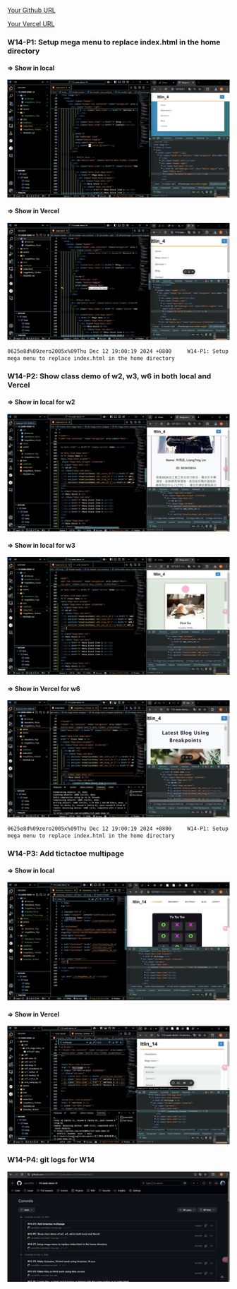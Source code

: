 [Your Github URL](https://github.com/zero2005x/113-sweb-demo-14)

[Your Vercel URL](https://vercel.com/larry-lins-projects/113-sweb-demo-14)

###    W14-P1: Setup mega menu to replace index.html in the home directory


#### => Show in local
![](./w14-p1-1.png)


#### => Show in Vercel
![](./w14-p1-2.png)

```
0625e8d%09zero2005x%09Thu Dec 12 19:00:19 2024 +0800     W14-P1: Setup mega menu to replace index.html in the home directory 
```


###    W14-P2: Show class demo of w2, w3, w6 in both local and Vercel
 
#### => Show in local for w2
 
![](./w14-p2-1.png)
 
#### => Show in local for w3
 
![](./w14-p2-2.png)
 
#### => Show in Vercel for w6
 
![](./w14-p2-3.png)
 
```
0625e8d%09zero2005x%09Thu Dec 12 19:00:19 2024 +0800     W14-P1: Setup mega menu to replace index.html in the home directory
```

###   W14-P3: Add tictactoe multipage

#### => Show in local


![](./w14-p3-1.png)


#### => Show in Vercel 

![](./w14-p3-2.png)

### W14-P4: git logs for W14

![](./w14-p4-1.png)
